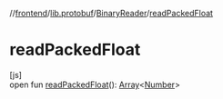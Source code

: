 //[frontend](../../../index.md)/[lib.protobuf](../index.md)/[BinaryReader](index.md)/[readPackedFloat](read-packed-float.md)

# readPackedFloat

[js]\
open fun [readPackedFloat](read-packed-float.md)(): [Array](https://kotlinlang.org/api/latest/jvm/stdlib/kotlin/-array/index.html)&lt;[Number](https://kotlinlang.org/api/latest/jvm/stdlib/kotlin/-number/index.html)&gt;
